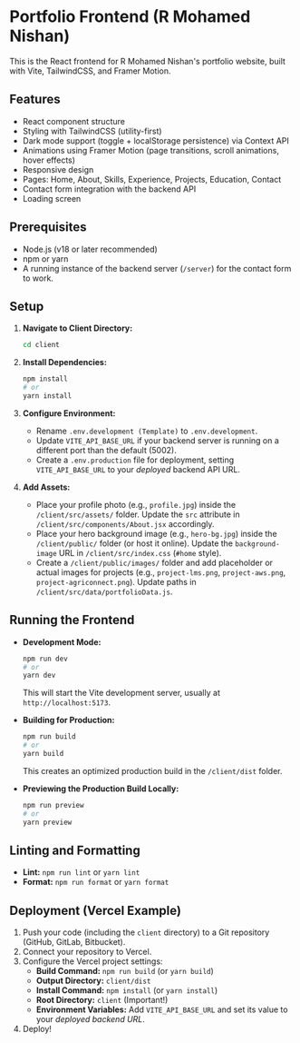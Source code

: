 # Portfolio Frontend (R Mohamed Nishan)

This is the React frontend for R Mohamed Nishan's portfolio website, built with Vite, TailwindCSS, and Framer Motion.

## Features

* React component structure
* Styling with TailwindCSS (utility-first)
* Dark mode support (toggle + localStorage persistence) via Context API
* Animations using Framer Motion (page transitions, scroll animations, hover effects)
* Responsive design
* Pages: Home, About, Skills, Experience, Projects, Education, Contact
* Contact form integration with the backend API
* Loading screen

## Prerequisites

* Node.js (v18 or later recommended)
* npm or yarn
* A running instance of the backend server (`/server`) for the contact form to work.

## Setup

1.  **Navigate to Client Directory:**
    ```bash
    cd client
    ```
2.  **Install Dependencies:**
    ```bash
    npm install
    # or
    yarn install
    ```
3.  **Configure Environment:**
    * Rename `.env.development (Template)` to `.env.development`.
    * Update `VITE_API_BASE_URL` if your backend server is running on a different port than the default (5002).
    * Create a `.env.production` file for deployment, setting `VITE_API_BASE_URL` to your *deployed* backend API URL.

4.  **Add Assets:**
    * Place your profile photo (e.g., `profile.jpg`) inside the `/client/src/assets/` folder. Update the `src` attribute in `/client/src/components/About.jsx` accordingly.
    * Place your hero background image (e.g., `hero-bg.jpg`) inside the `/client/public/` folder (or host it online). Update the `background-image` URL in `/client/src/index.css` (`#home` style).
    * Create a `/client/public/images/` folder and add placeholder or actual images for projects (e.g., `project-lms.png`, `project-aws.png`, `project-agriconnect.png`). Update paths in `/client/src/data/portfolioData.js`.

## Running the Frontend

* **Development Mode:**
    ```bash
    npm run dev
    # or
    yarn dev
    ```
    This will start the Vite development server, usually at `http://localhost:5173`.

* **Building for Production:**
    ```bash
    npm run build
    # or
    yarn build
    ```
    This creates an optimized production build in the `/client/dist` folder.

* **Previewing the Production Build Locally:**
    ```bash
    npm run preview
    # or
    yarn preview
    ```

## Linting and Formatting

* **Lint:** `npm run lint` or `yarn lint`
* **Format:** `npm run format` or `yarn format`

## Deployment (Vercel Example)

1.  Push your code (including the `client` directory) to a Git repository (GitHub, GitLab, Bitbucket).
2.  Connect your repository to Vercel.
3.  Configure the Vercel project settings:
    * **Build Command:** `npm run build` (or `yarn build`)
    * **Output Directory:** `client/dist`
    * **Install Command:** `npm install` (or `yarn install`)
    * **Root Directory:** `client` (Important!)
    * **Environment Variables:** Add `VITE_API_BASE_URL` and set its value to your *deployed backend URL*.
4.  Deploy!